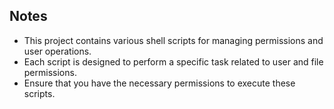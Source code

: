 ## Notes
- This project contains various shell scripts for managing permissions and user operations.
- Each script is designed to perform a specific task related to user and file permissions.
- Ensure that you have the necessary permissions to execute these scripts.

